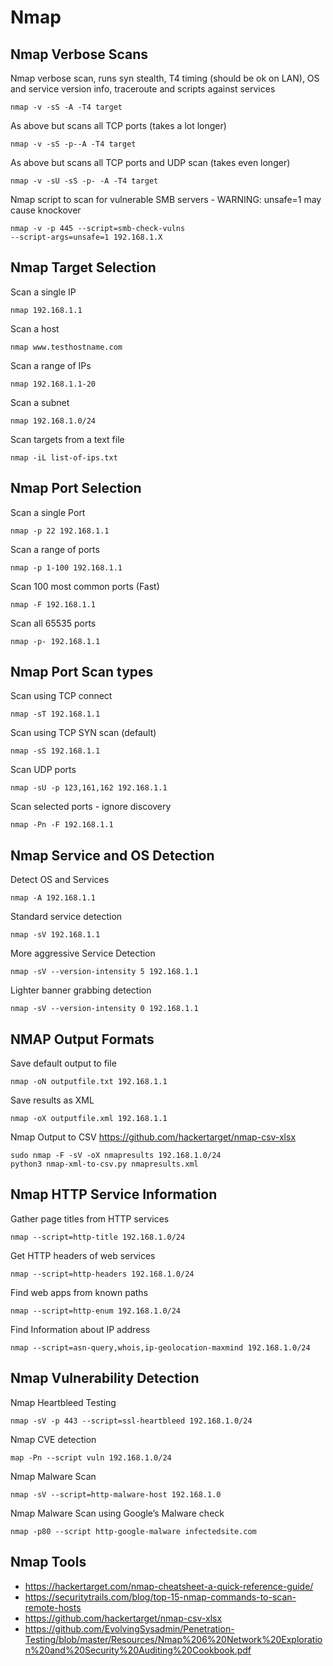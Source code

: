 # Nmap

## Nmap Verbose Scans

Nmap verbose scan, runs syn stealth, T4 timing (should be ok on LAN), OS and service version info, traceroute and scripts against services
```shell
nmap -v -sS -A -T4 target
```

As above but scans all TCP ports (takes a lot longer)
```shell
nmap -v -sS -p--A -T4 target
```

As above but scans all TCP ports and UDP scan (takes even longer)
```shell
nmap -v -sU -sS -p- -A -T4 target
```

Nmap script to scan for vulnerable SMB servers - WARNING: unsafe=1 may cause knockover
```shell
nmap -v -p 445 --script=smb-check-vulns 
--script-args=unsafe=1 192.168.1.X
```

## Nmap Target Selection

Scan a single IP
```shell
nmap 192.168.1.1
```

Scan a host
```shell
nmap www.testhostname.com
```

Scan a range of IPs
```shell
nmap 192.168.1.1-20
```

Scan a subnet
```shell
nmap 192.168.1.0/24
```

Scan targets from a text file
```shell
nmap -iL list-of-ips.txt
```	

## Nmap Port Selection

Scan a single Port
```shell
nmap -p 22 192.168.1.1
```

Scan a range of ports
```shell
nmap -p 1-100 192.168.1.1
```

Scan 100 most common ports (Fast)
```shell
nmap -F 192.168.1.1
```

Scan all 65535 ports
```shell
nmap -p- 192.168.1.1
```

## Nmap Port Scan types

Scan using TCP connect
```shell
nmap -sT 192.168.1.1
```

Scan using TCP SYN scan (default)
```shell
nmap -sS 192.168.1.1
```

Scan UDP ports
```shell
nmap -sU -p 123,161,162 192.168.1.1
```

Scan selected ports - ignore discovery
```shell
nmap -Pn -F 192.168.1.1
```

## Nmap Service and OS Detection

Detect OS and Services
```shell
nmap -A 192.168.1.1
```

Standard service detection
```shell
nmap -sV 192.168.1.1
```

More aggressive Service Detection
```shell
nmap -sV --version-intensity 5 192.168.1.1
```

Lighter banner grabbing detection
```shell
nmap -sV --version-intensity 0 192.168.1.1
```

## NMAP Output Formats

Save default output to file
```shell
nmap -oN outputfile.txt 192.168.1.1
```

Save results as XML
```shell
nmap -oX outputfile.xml 192.168.1.1
```

Nmap Output to CSV
https://github.com/hackertarget/nmap-csv-xlsx

```shell
sudo nmap -F -sV -oX nmapresults 192.168.1.0/24
python3 nmap-xml-to-csv.py nmapresults.xml

```

## Nmap HTTP Service Information

Gather page titles from HTTP services
```shell
nmap --script=http-title 192.168.1.0/24
```

Get HTTP headers of web services
```shell
nmap --script=http-headers 192.168.1.0/24
```

Find web apps from known paths
```shell
nmap --script=http-enum 192.168.1.0/24
```

Find Information about IP address
```shell
nmap --script=asn-query,whois,ip-geolocation-maxmind 192.168.1.0/24
```

## Nmap Vulnerability Detection

Nmap Heartbleed Testing
```shell
nmap -sV -p 443 --script=ssl-heartbleed 192.168.1.0/24
```

Nmap CVE detection
```shell
map -Pn --script vuln 192.168.1.0/24
```

Nmap Malware Scan
```shell
nmap -sV --script=http-malware-host 192.168.1.0
```

Nmap Malware Scan using Google’s Malware check
```shell
nmap -p80 --script http-google-malware infectedsite.com
```

## Nmap Tools

* https://hackertarget.com/nmap-cheatsheet-a-quick-reference-guide/
* https://securitytrails.com/blog/top-15-nmap-commands-to-scan-remote-hosts
* https://github.com/hackertarget/nmap-csv-xlsx 
* https://github.com/EvolvingSysadmin/Penetration-Testing/blob/master/Resources/Nmap%206%20Network%20Exploration%20and%20Security%20Auditing%20Cookbook.pdf